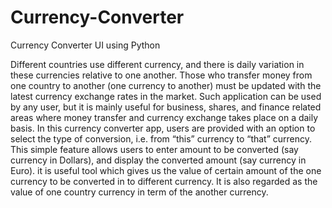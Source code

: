 # Currency-Converter
Currency Converter UI using Python

Different countries use different currency, and there is daily variation in
these currencies relative to one another. Those who transfer money from one 
country to another (one currency to another) must be updated with the latest
currency exchange rates in the market.
Such application can be used by any user, but it is mainly useful for business,
shares, and finance related areas where money transfer and currency exchange takes
place on a daily basis.
In this currency converter app, users are provided with an option to select the type
of conversion, i.e. from “this” currency to “that” currency. This simple feature allows users to enter
amount to be converted (say currency in Dollars), and display the converted amount (say currency in Euro).
it is useful tool which gives us the value of certain amount of the one currency to be converted in to different currency.
It is also regarded as the value of one country currency in term of the another currency.

